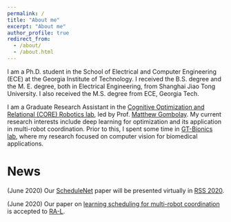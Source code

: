 ```yaml
---
permalink: /
title: "About me"
excerpt: "About me"
author_profile: true
redirect_from: 
  - /about/
  - /about.html
---
```


I am a Ph.D. student in the School of Electrical and Computer Engineering (ECE) at the Georgia Institute of Technology. I received the B.S. degree and the M. E. degree, both in Electrical Engineering, from Shanghai Jiao Tong University. I also received the M.S. degree from ECE, Georgia Tech. 

I am a Graduate Research Assistant in the [Cognitive Optimization and Relational (CORE) Robotics lab](https://core-robotics.gatech.edu), led by Prof. [Matthew Gombolay](https://core-robotics.gatech.edu/people/matthew-gombolay/). My current research interests include deep learning for optimization and its application in multi-robot coordination. Prior to this, I spent some time in [GT-Bionics lab](http://gtbionics.ece.gatech.edu/), where my research focused on computer vision for biomedical applications.

News
======
(June 2020) Our [ScheduleNet](http://www.roboticsproceedings.org/rss16/p094.pdf) paper will be presented virtually in [RSS 2020](https://roboticsconference.org/).

(June 2020) Our paper on [learning scheduling for multi-robot coordination](https://phejohnwang.github.io/files/RAL20_robognn.pdf) is accepted to [RA-L](https://www.ieee-ras.org/publications/ra-l).
